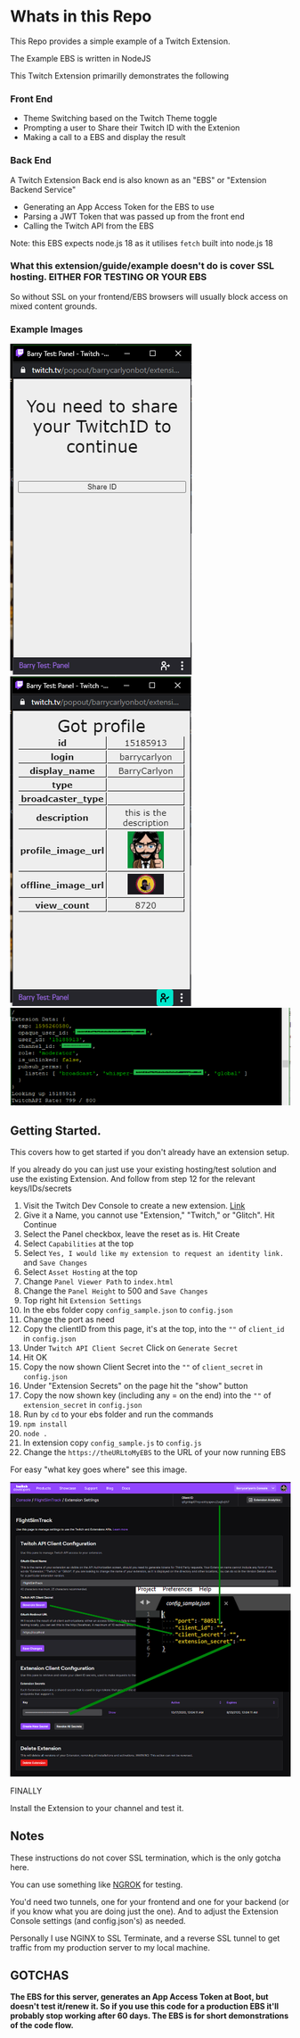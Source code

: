 # Whats in this Repo

This Repo provides a simple example of a Twitch Extension.

The Example EBS is written in NodeJS

This Twitch Extension primarilly demonstrates the following

### Front End

- Theme Switching based on the Twitch Theme toggle
- Prompting a user to Share their Twitch ID with the Extenion
- Making a call to a EBS and display the result

### Back End

A Twitch Extension Back end is also known as an "EBS" or "Extension Backend Service"

- Generating an App Access Token for the EBS to use
- Parsing a JWT Token that was passed up from the front end
- Calling the Twitch API from the EBS

Note: this EBS expects node.js 18 as it utilises `fetch` built into node.js 18

### What this extension/guide/example doesn't do is cover SSL hosting. EITHER FOR TESTING OR YOUR EBS

So without SSL on your frontend/EBS browsers will usually block access on mixed content grounds.

### Example Images

![Awaiting Share](screenshots/awaiting_share.png)
![Shared ID](screenshots/shared_id.png)
![EBS Server Log](screenshots/example_ebs.png)

## Getting Started.

This covers how to get started if you don't already have an extension setup.

If you already do you can just use your existing hosting/test solution and use the existing Extension. And follow from step 12 for the relevant keys/IDs/secrets

1. Visit the Twitch Dev Console to create a new extension. [Link](https://dev.twitch.tv/console/extensions/create)
1. Give it a Name, you cannot use "Extension," "Twitch," or "Glitch". Hit Continue
1. Select the Panel checkbox, leave the reset as is. Hit Create
1. Select `Capabilities` at the top
1. Select `Yes, I would like my extension to request an identity link.` and `Save Changes`
1. Select `Asset Hosting` at the top
1. Change `Panel Viewer Path` to `index.html`
1. Change the `Panel Height` to 500 and `Save Changes`
1. Top right hit `Extension Settings`
1. In the ebs folder copy `config_sample.json` to `config.json`
1. Change the port as need
1. Copy the clientID from this page, it's at the top, into the `""`  of `client_id` in `config.json`
1. Under `Twitch API Client Secret` Click on `Generate Secret`
1. Hit OK
1. Copy the now shown Client Secret into the `""` of `client_secret` in `config.json`
1. Under "Extension Secrets" on the page hit the "show" button
1. Copy the now shown key (including any = on the end) into the `""` of `extension_secret` in `config.json`
1. Run by `cd` to your ebs folder and run the commands
1. `npm install`
1. `node .`
1. In extension copy `config_sample.js` to `config.js`
1. Change the `https://theURLtoMyEBS` to the URL of your now running EBS

For easy "what key goes where" see this image.

![What Key goes where](screenshots/keys.png)

FINALLY

Install the Extension to your channel and test it.

## Notes

These instructions do not cover SSL termination, which is the only gotcha here.

You can use something like [NGROK](https://ngrok.com/) for testing.

You'd need two tunnels, one for your frontend and one for your backend (or if you know what you are doing just the one). And to adjust the Extension Console settings (and config.json's) as needed.

Personally I use NGINX to SSL Terminate, and a reverse SSL tunnel to get traffic from my production server to my local machine.

## GOTCHAS

**The EBS for this server, generates an App Access Token at Boot, but doesn't test it/renew it. So if you use this code for a production EBS it'll probably stop working after 60 days. The EBS is for short demonstrations of the code flow.**
